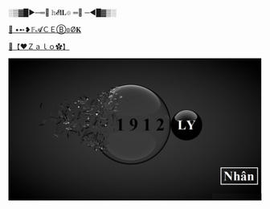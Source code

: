 ░▒▓█►─═💎  𝕙𝓔𝐥𝐋๏ ═💎 ─◄█▓▒░

[💙 •➻❥𝔽𝓐ＣＥⒷ𝕠Ø𝐊](https://www.facebook.com/NhanCoder6311)

[💜【﻿❤Ｚａｌｏ✿】](0926099715)


![alt tag](https://github.com/NguyenHuuNhan1912/NguyenHuuNhan1912/blob/main/i11plus.jpg) 



